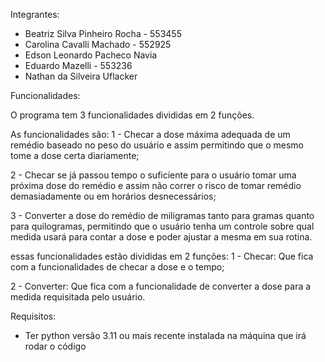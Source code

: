 Integrantes:
- Beatriz Silva Pinheiro Rocha - 553455
- Carolina Cavalli Machado - 552925
- Edson Leonardo Pacheco Navia
- Eduardo Mazelli - 553236
- Nathan da Silveira Uflacker

Funcionalidades:


O programa tem 3 funcionalidades divididas em 2 funções.

As funcionalidades são:
1 - Checar a dose máxima adequada de um remédio baseado no peso do usuário e assim permitindo que o mesmo tome a dose certa diariamente;

2 - Checar se já passou tempo o suficiente para o usuário tomar uma próxima dose do remédio e assim não correr o risco de tomar remédio demasiadamente ou em horários desnecessários;

3 - Converter a dose do remédio de miligramas tanto para gramas quanto para quilogramas, permitindo que o usuário tenha um controle sobre qual medida usará para contar a dose e poder ajustar a mesma em sua rotina.

essas funcionalidades estão divididas em 2 funções:
1 - Checar: Que fica com a funcionalidades de checar a dose e o tempo;

2 - Converter: Que fica com a funcionalidade de converter a dose para a medida requisitada pelo usuário.

Requisitos:
- Ter python versão 3.11 ou mais recente instalada na máquina que irá rodar o código
